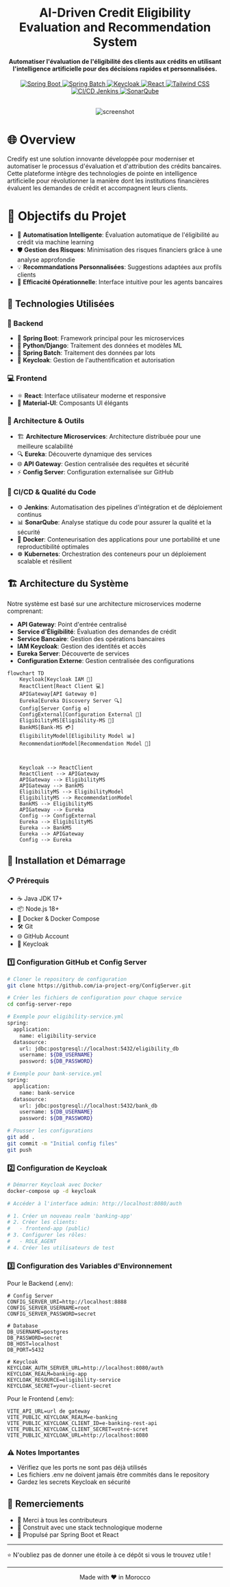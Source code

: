 
<h1 align="center">
  <br>
   AI-Driven Credit Eligibility Evaluation and Recommendation System
  <br>
</h1>

<h4 align="center"> Automatiser l'évaluation de l'éligibilité des clients aux crédits en utilisant l'intelligence artificielle pour des décisions rapides et personnalisées.</h4>

<div align="center">
  <a href="https://spring.io/projects/spring-boot">
    <img src="https://img.shields.io/badge/Spring%20Boot-6DB33F?style=for-the-badge&logo=spring&logoColor=white" alt="Spring Boot">
  </a>
  <a href="https://spring.io/projects/spring-batch">
    <img src="https://img.shields.io/badge/Spring%20Batch-007396?style=for-the-badge&logo=java&logoColor=white" alt="Spring Batch">
  </a>
  <a href="https://www.keycloak.org/">
    <img src="https://img.shields.io/badge/Keycloak-3474EB?style=for-the-badge&logo=keycloak&logoColor=white" alt="Keycloak">
  </a>
  <a href="https://reactjs.org">
    <img src="https://img.shields.io/badge/React-61DAFB?style=for-the-badge&logo=react&logoColor=white" alt="React">
  </a>
  <a href="https://tailwindcss.com/">
    <img src="https://img.shields.io/badge/Tailwind%20CSS-06B6D4?style=for-the-badge&logo=tailwindcss&logoColor=white" alt="Tailwind CSS">
  </a>
  <a href="https://www.jenkins.io/">
    <img src="https://img.shields.io/badge/CI/CD-Jenkins-D24939?style=for-the-badge&logo=jenkins&logoColor=white" alt="CI/CD Jenkins">
  </a>
  <a href="https://www.sonarqube.org/">
    <img src="https://img.shields.io/badge/Code%20Quality-SonarQube-4E9BCD?style=for-the-badge&logo=sonarqube&logoColor=white" alt="SonarQube">
  </a>
</div>


<br/>
<p align="center">
  <img src="https://res.cloudinary.com/dlkvn0fpz/image/upload/v1736289611/pfsfiles/bhzijb4pse3wksvuqj77.gif" alt="screenshot">
</p>

# 🌐 Overview

Credify est une solution innovante développée pour moderniser et automatiser le processus d'évaluation et d'attribution des crédits bancaires. Cette plateforme intègre des technologies de pointe en intelligence artificielle pour révolutionner la manière dont les institutions financières évaluent les demandes de crédit et accompagnent leurs clients.

# 🎯 Objectifs du Projet

- 🤖 **Automatisation Intelligente**: Évaluation automatique de l'éligibilité au crédit via machine learning
- 🛡️ **Gestion des Risques**: Minimisation des risques financiers grâce à une analyse approfondie
- 💡 **Recommandations Personnalisées**: Suggestions adaptées aux profils clients
- 🎯 **Efficacité Opérationnelle**: Interface intuitive pour les agents bancaires

## 🔧 Technologies Utilisées

### 🎯 Backend
- 🍃 **Spring Boot**: Framework principal pour les microservices
- 🐍 **Python/Django**: Traitement des données et modèles ML
- 🔄 **Spring Batch**: Traitement des données par lots
- 🔐 **Keycloak**: Gestion de l'authentification et autorisation

### 💻 Frontend
- ⚛️ **React**: Interface utilisateur moderne et responsive
- 🎨 **Material-UI**: Composants UI élégants

### 🔨 Architecture & Outils
- 🏗️ **Architecture Microservices**: Architecture distribuée pour une meilleure scalabilité
- 🔍 **Eureka**: Découverte dynamique des services
- 🌐 **API Gateway**: Gestion centralisée des requêtes et sécurité
- ⚡ **Config Server**: Configuration externalisée sur GitHub

### 🚀 CI/CD & Qualité du Code
- ⚙️ **Jenkins**: Automatisation des pipelines d'intégration et de déploiement continus
- 📊 **SonarQube**: Analyse statique du code pour assurer la qualité et la sécurité
- 🐳 **Docker**: Conteneurisation des applications pour une portabilité et une reproductibilité optimales
- ☸️ **Kubernetes**: Orchestration des conteneurs pour un déploiement scalable et résilient

## 🏗️ Architecture du Système

Notre système est basé sur une architecture microservices moderne comprenant:

- **API Gateway**: Point d'entrée centralisé
- **Service d'Éligibilité**: Évaluation des demandes de crédit
- **Service Bancaire**: Gestion des opérations bancaires
- **IAM Keycloak**: Gestion des identités et accès
- **Eureka Server**: Découverte de services
- **Configuration Externe**: Gestion centralisée des configurations
```mermaid
flowchart TD
    Keycloak[Keycloak IAM 🔑]
    ReactClient[React Client 💻]
    APIGateway[API Gateway 🌐]
    Eureka[Eureka Discovery Server 🔍]
    Config[Server Config ⚙️]
    ConfigExternal[Configuration External 📄]
    EligibilityMS[Eligibility-MS 🏦]
    BankMS[Bank-MS 💳]
    EligibilityModel[Eligibility Model 📊]
    RecommendationModel[Recommendation Model 🤖]

  

    Keycloak --> ReactClient
    ReactClient --> APIGateway
    APIGateway --> EligibilityMS
    APIGateway --> BankMS
    EligibilityMS --> EligibilityModel
    EligibilityMS --> RecommendationModel
    BankMS --> EligibilityMS
    APIGateway --> Eureka
    Config --> ConfigExternal
    Eureka --> EligibilityMS
    Eureka --> BankMS
    Eureka --> APIGateway
    Config --> Eureka
```

## 🚀 Installation et Démarrage

### 📋 Prérequis

- ☕ Java JDK 17+
- 📦 Node.js 18+
- 🐳 Docker & Docker Compose
- 🛠️ Git
- 🌐 GitHub Account
- 🔑 Keycloak

### 1️⃣ Configuration GitHub et Config Server

```bash
# Cloner le repository de configuration
git clone https://github.com/ia-project-org/ConfigServer.git

# Créer les fichiers de configuration pour chaque service
cd config-server-repo

# Exemple pour eligibility-service.yml
spring:
  application:
    name: eligibility-service
  datasource:
    url: jdbc:postgresql://localhost:5432/eligibility_db
    username: ${DB_USERNAME}
    password: ${DB_PASSWORD}

# Exemple pour bank-service.yml
spring:
  application:
    name: bank-service
  datasource:
    url: jdbc:postgresql://localhost:5432/bank_db
    username: ${DB_USERNAME}
    password: ${DB_PASSWORD}

# Pousser les configurations
git add .
git commit -m "Initial config files"
git push
```

### 2️⃣ Configuration de Keycloak

```bash
# Démarrer Keycloak avec Docker
docker-compose up -d keycloak

# Accéder à l'interface admin: http://localhost:8080/auth

# 1. Créer un nouveau realm 'banking-app'
# 2. Créer les clients:
#   - frontend-app (public)
# 3. Configurer les rôles:
#   - ROLE_AGENT
# 4. Créer les utilisateurs de test
```

### 3️⃣ Configuration des Variables d'Environnement

Pour le Backend (.env):
```env
# Config Server
CONFIG_SERVER_URI=http://localhost:8888
CONFIG_SERVER_USERNAME=root
CONFIG_SERVER_PASSWORD=secret

# Database
DB_USERNAME=postgres
DB_PASSWORD=secret
DB_HOST=localhost
DB_PORT=5432

# Keycloak
KEYCLOAK_AUTH_SERVER_URL=http://localhost:8080/auth
KEYCLOAK_REALM=banking-app
KEYCLOAK_RESOURCE=eligibility-service
KEYCLOAK_SECRET=your-client-secret
```

Pour le Frontend (.env):
```env
VITE_API_URL=url de gateway
VITE_PUBLIC_KEYCLOAK_REALM=e-banking
VITE_PUBLIC_KEYCLOAK_CLIENT_ID=e-banking-rest-api
VITE_PUBLIC_KEYCLOAK_CLIENT_SECRET=votre-scret
VITE_PUBLIC_KEYCLOAK_URL=http://localhost:8080
```

### ⚠️ Notes Importantes
- Vérifiez que les ports ne sont pas déjà utilisés
- Les fichiers .env ne doivent jamais être commités dans le repository
- Gardez les secrets Keycloak en sécurité

## 🌟 Remerciements

- 🙏 Merci à tous les contributeurs  
- 💪 Construit avec une stack technologique moderne  
- 🚀 Propulsé par Spring Boot et React  

---  
⭐ N'oubliez pas de donner une étoile à ce dépôt si vous le trouvez utile !  

---
<div align="center">
  Made with ❤️ in Morocco
</div>
